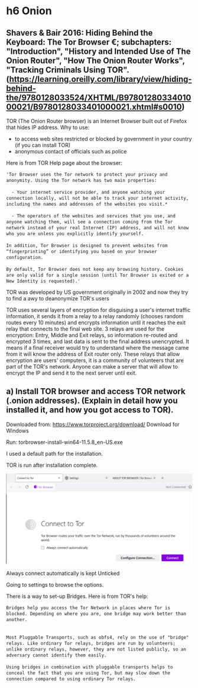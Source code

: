 # h6 Onion

## Shavers & Bair 2016: Hiding Behind the Keyboard: The Tor Browser €; subchapters: "Introduction", "History and Intended Use of The Onion Router", "How The Onion Router Works", "Tracking Criminals Using TOR". (https://learning.oreilly.com/library/view/hiding-behind-the/9780128033524/XHTML/B9780128033401000021/B9780128033401000021.xhtml#s0010)

TOR (The Onion Router browser) is an Internet Browser built out of Firefox that hides IP address.
Why to use:
- to access web sites restricted or blocked by government in your country (if you can install TOR)
- anonymous contact of officials such as police

Here is from TOR Help page about the browser:
```
'Tor Browser uses the Tor network to protect your privacy and anonymity. Using the Tor network has two main properties:

  - Your internet service provider, and anyone watching your connection locally, will not be able to track your internet activity, including the names and addresses of the websites you visit.*

  - The operators of the websites and services that you use, and anyone watching them, will see a connection coming from the Tor network instead of your real Internet (IP) address, and will not know who you are unless you explicitly identify yourself.  

In addition, Tor Browser is designed to prevent websites from “fingerprinting” or identifying you based on your browser configuration.

By default, Tor Browser does not keep any browsing history. Cookies are only valid for a single session (until Tor Browser is exited or a New Identity is requested).'
```
TOR was developed by US government originally in 2002 and now they try to find a awy to deanonymize TOR's users

TOR uses several layers of encryption for disguising a user's internet traffic information, it sends it from a relay to a relay randomly (chooses random routes every 10 minutes) and encrypts information until it reaches the exit relay that connects to the final web site. 3 relays are used for the encryption: Entry, Middle and Exit relays, so information re-routed and encrypted 3 times, and last data is sent to the final address unencrypted. It means if a final receiver would try to understand where the message came from it will know the address of Exit router only.
These relays that allow encryption are users' computers, it is a community of volunteers that are part of the TOR's network. Anyone can make a server that will allow to encrypt the IP and send it to the next server until exit.

## a) Install TOR browser and access TOR network (.onion addresses). (Explain in detail how you installed it, and how you got access to TOR).

Downloaded from: https://www.torproject.org/download/
Download for Windows

Run: torbrowser-install-win64-11.5.8_en-US.exe

I used a default path for the installation.

TOR is run after installation complete.

![tor](TOR_HOME.png)

Always connect automatically is kept Unticked

Going to settings to browse the options.

There is a way to set-up Bridges. Here is from TOR's help:

```
Bridges help you access the Tor Network in places where Tor is blocked. Depending on where you are, one bridge may work better than another.


Most Pluggable Transports, such as obfs4, rely on the use of "bridge" relays. Like ordinary Tor relays, bridges are run by volunteers; unlike ordinary relays, however, they are not listed publicly, so an adversary cannot identify them easily.

Using bridges in combination with pluggable transports helps to conceal the fact that you are using Tor, but may slow down the connection compared to using ordinary Tor relays.
```



